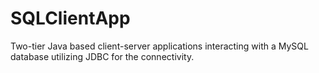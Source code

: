 # SQLClientApp
 Two-tier Java based client-server applications interacting with a MySQL database utilizing JDBC for the connectivity. 
